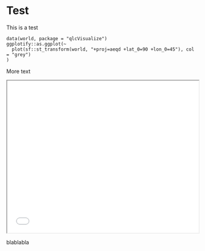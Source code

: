 # Test

This is a test

```{.ggplot2 format=SVG}
data(world, package = "qlcVisualize")
ggplotify::as.ggplot(~
  plot(sf::st_transform(world, "+proj=aeqd +lat_0=90 +lon_0=45"), col = "grey")
)
```

More text


<iframe src="map.html" width="100%" height="400px"></iframe>


blablabla

